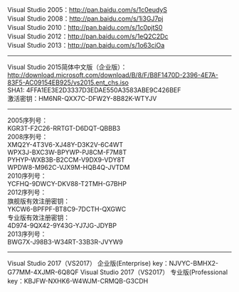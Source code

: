 Visual Studio 2005：<http://pan.baidu.com/s/1c0eudyS> \
Visual Studio 2008：<http://pan.baidu.com/s/1i3GJ7pj> \
Visual Studio 2010：<http://pan.baidu.com/s/1c0pjtS0> \
Visual Studio 2012：<http://pan.baidu.com/s/1eQ2C2Dc> \
Visual Studio 2013：<http://pan.baidu.com/s/1o63ciOa>

--------------------------------------
Visual Studio 2015简体中文版（企业版）： \
<http://download.microsoft.com/download/B/8/F/B8F1470D-2396-4E7A-83F5-AC09154EB925/vs2015.ent_chs.iso> \
SHA1: 4FFA1EE3E2D3337D3EDAE550A3583ABE9C426BEF \
激活密钥：HM6NR-QXX7C-DFW2Y-8B82K-WTYJV

---------------------------------------
2005序列号： \
KGR3T-F2C26-RRTGT-D6DQT-QBBB3 \
2008序列号： \
XMQ2Y-4T3V6-XJ48Y-D3K2V-6C4WT \
WPX3J-BXC3W-BPYWP-PJ8CM-F7M8T \
PYHYP-WXB3B-B2CCM-V9DX9-VDY8T \
WPDW8-M962C-VJX9M-HQB4Q-JVTDM \
2010序列号： \
YCFHQ-9DWCY-DKV88-T2TMH-G7BHP \
2012序列号： \
旗舰版有效注册密钥： \
YKCW6-BPFPF-BT8C9-7DCTH-QXGWC \
专业版有效注册密钥： \
4D974-9QX42-9Y43G-YJ7JG-JDYBP \
2013序列号： \
BWG7X-J98B3-W34RT-33B3R-JVYW9

------------------------------------------
Visual Studio 2017（VS2017） 企业版(Enterprise)  key：NJVYC-BMHX2-G77MM-4XJMR-6Q8QF
Visual Studio 2017（VS2017） 专业版(Professional key：KBJFW-NXHK6-W4WJM-CRMQB-G3CDH